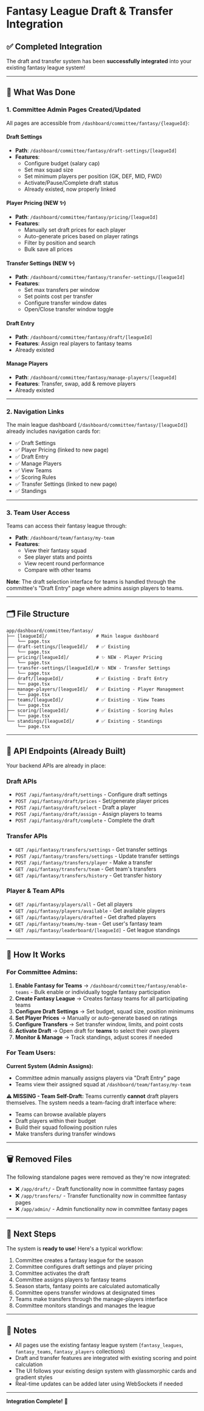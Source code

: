 # Fantasy League Draft & Transfer Integration

## ✅ Completed Integration

The draft and transfer system has been **successfully integrated** into your existing fantasy league system!

---

## 📍 What Was Done

### 1. **Committee Admin Pages Created/Updated**

All pages are accessible from `/dashboard/committee/fantasy/{leagueId}`:

#### **Draft Settings** 
- **Path**: `/dashboard/committee/fantasy/draft-settings/[leagueId]`
- **Features**:
  - Configure budget (salary cap)
  - Set max squad size
  - Set minimum players per position (GK, DEF, MID, FWD)
  - Activate/Pause/Complete draft status
  - Already existed, now properly linked

#### **Player Pricing** (NEW ✨)
- **Path**: `/dashboard/committee/fantasy/pricing/[leagueId]`
- **Features**:
  - Manually set draft prices for each player
  - Auto-generate prices based on player ratings
  - Filter by position and search
  - Bulk save all prices

#### **Transfer Settings** (NEW ✨)
- **Path**: `/dashboard/committee/fantasy/transfer-settings/[leagueId]`
- **Features**:
  - Set max transfers per window
  - Set points cost per transfer
  - Configure transfer window dates
  - Open/Close transfer window toggle

#### **Draft Entry**
- **Path**: `/dashboard/committee/fantasy/draft/[leagueId]`
- **Features**: Assign real players to fantasy teams
- Already existed

#### **Manage Players**
- **Path**: `/dashboard/committee/fantasy/manage-players/[leagueId]`
- **Features**: Transfer, swap, add & remove players
- Already existed

---

### 2. **Navigation Links**

The main league dashboard (`/dashboard/committee/fantasy/[leagueId]`) already includes navigation cards for:
- ✅ Draft Settings
- ✅ Player Pricing (linked to new page)
- ✅ Draft Entry
- ✅ Manage Players
- ✅ View Teams
- ✅ Scoring Rules
- ✅ Transfer Settings (linked to new page)
- ✅ Standings

---

### 3. **Team User Access**

Teams can access their fantasy league through:
- **Path**: `/dashboard/team/fantasy/my-team`
- **Features**:
  - View their fantasy squad
  - See player stats and points
  - View recent round performance
  - Compare with other teams

**Note**: The draft selection interface for teams is handled through the committee's "Draft Entry" page where admins assign players to teams.

---

## 🗂️ File Structure

```
app/dashboard/committee/fantasy/
├── [leagueId]/                  # Main league dashboard
│   └── page.tsx
├── draft-settings/[leagueId]/   # ✅ Existing
│   └── page.tsx
├── pricing/[leagueId]/          # ✨ NEW - Player Pricing
│   └── page.tsx
├── transfer-settings/[leagueId]/# ✨ NEW - Transfer Settings
│   └── page.tsx
├── draft/[leagueId]/            # ✅ Existing - Draft Entry
│   └── page.tsx
├── manage-players/[leagueId]/   # ✅ Existing - Player Management
│   └── page.tsx
├── teams/[leagueId]/            # ✅ Existing - View Teams
│   └── page.tsx
├── scoring/[leagueId]/          # ✅ Existing - Scoring Rules
│   └── page.tsx
└── standings/[leagueId]/        # ✅ Existing - Standings
    └── page.tsx
```

---

## 🔌 API Endpoints (Already Built)

Your backend APIs are already in place:

### Draft APIs
- `POST /api/fantasy/draft/settings` - Configure draft settings
- `POST /api/fantasy/draft/prices` - Set/generate player prices
- `POST /api/fantasy/draft/select` - Draft a player
- `POST /api/fantasy/draft/assign` - Assign players to teams
- `POST /api/fantasy/draft/complete` - Complete the draft

### Transfer APIs
- `GET /api/fantasy/transfers/settings` - Get transfer settings
- `POST /api/fantasy/transfers/settings` - Update transfer settings
- `POST /api/fantasy/transfers/player` - Make a transfer
- `GET /api/fantasy/transfers/team` - Get team's transfers
- `GET /api/fantasy/transfers/history` - Get transfer history

### Player & Team APIs
- `GET /api/fantasy/players/all` - Get all players
- `GET /api/fantasy/players/available` - Get available players
- `GET /api/fantasy/players/drafted` - Get drafted players
- `GET /api/fantasy/teams/my-team` - Get user's fantasy team
- `GET /api/fantasy/leaderboard/[leagueId]` - Get league standings

---

## 🎯 How It Works

### For Committee Admins:

1. **Enable Fantasy for Teams** → `/dashboard/committee/fantasy/enable-teams` - Bulk enable or individually toggle fantasy participation
2. **Create Fantasy League** → Creates fantasy teams for all participating teams
3. **Configure Draft Settings** → Set budget, squad size, position minimums
4. **Set Player Prices** → Manually or auto-generate based on ratings
5. **Configure Transfers** → Set transfer window, limits, and point costs
6. **Activate Draft** → Open draft for **teams** to select their own players
7. **Monitor & Manage** → Track standings, adjust scores if needed

### For Team Users:

**Current System (Admin Assigns):**
- Committee admin manually assigns players via "Draft Entry" page
- Teams view their assigned squad at `/dashboard/team/fantasy/my-team`

**⚠️ MISSING - Team Self-Draft:**
Teams currently **cannot** draft players themselves. The system needs a team-facing draft interface where:
- Teams can browse available players
- Draft players within their budget
- Build their squad following position rules
- Make transfers during transfer windows

---

## 🗑️ Removed Files

The following standalone pages were removed as they're now integrated:
- ❌ `/app/draft/` - Draft functionality now in committee fantasy pages
- ❌ `/app/transfers/` - Transfer functionality now in committee fantasy pages
- ❌ `/app/admin/` - Admin functionality now in committee fantasy pages

---

## 🚀 Next Steps

The system is **ready to use**! Here's a typical workflow:

1. Committee creates a fantasy league for the season
2. Committee configures draft settings and player pricing
3. Committee activates the draft
4. Committee assigns players to fantasy teams
5. Season starts, fantasy points are calculated automatically
6. Committee opens transfer windows at designated times
7. Teams make transfers through the manage-players interface
8. Committee monitors standings and manages the league

---

## 📝 Notes

- All pages use the existing fantasy league system (`fantasy_leagues`, `fantasy_teams`, `fantasy_players` collections)
- Draft and transfer features are integrated with existing scoring and point calculation
- The UI follows your existing design system with glassmorphic cards and gradient styles
- Real-time updates can be added later using WebSockets if needed

---

**Integration Complete!** 🎉
